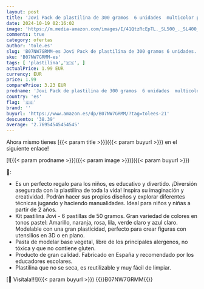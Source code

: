 ```yaml
---
layout: post
title: 'Jovi Pack de plastilina de 300 gramos  6 unidades  multicolor pastel  70/6P   color  a partir de 2 años.'
date: 2024-10-19 02:16:02
image: 'https://m.media-amazon.com/images/I/41QtzRcEpTL._SL500_._SL400_.jpg'
comments: true
category: ofertas
author: 'tole.es'
slug: 'B07NW7GRMM-es Jovi Pack de plastilina de 300 gramos 6 unidades...'
sku: 'B07NW7GRMM-es'
tags: [ 'plastilina','🇪🇸', ]
actualPrice: 1.99 EUR
currency: EUR
price: 1.99
comparePrice: 3.23 EUR
prodname: 'Jovi Pack de plastilina de 300 gramos  6 unidades  multicolor pastel  70/6P   color  a partir de 2 años.'
country: 'es'
flag: '🇪🇸'
brand: ''
buyurl: 'https://www.amazon.es/dp/B07NW7GRMM/?tag=tolees-21'
descuento: '38.39'
average: '2.76954545454545'
---
```


Ahora mismo tienes [{{< param title >}}]({{< param buyurl >}}) en el siguiente enlace!

[![{{< param prodname >}}]({{< param image >}})]({{< param buyurl >}})

🔎:

- Es un perfecto regalo para los niños, es educativo y divertido. ¡Diversión asegurada con la plastilina de toda la vida! Inspira su imaginación y creatividad. Podrán hacer sus propios diseños y explorar diferentes técnicas jugando y haciendo manualidades. Ideal para niños y niñas a partir de 2 años.
- Kit pastilina Jovi - 6 pastillas de 50 gramos. Gran variedad de colores en tonos pastel: Amarillo, naranja, rosa, lila, verde claro y azul claro. Modelable con una gran plasticidad, perfecto para crear figuras con utensilios en 3D o en plano.
- Pasta de modelar base vegetal, libre de los principales alergenos, no tóxica y que no contiene gluten.
- Producto de gran calidad. Fabricado en España y recomendado por los educadores escolares.
- Plastilina que no se seca, es reutilizable y muy fácil de limpiar.

[🛒 Visítala!!!]({{< param buyurl >}})
{{<world>}}B07NW7GRMM{{</world>}}
